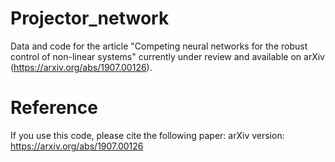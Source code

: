 # Projector_network
Data and code for the article "Competing neural networks for the robust control of non-linear systems" currently under review  and available on arXiv (https://arxiv.org/abs/1907.00126).






# Reference
If you use this code, please cite the following paper:
arXiv version: https://arxiv.org/abs/1907.00126
  

